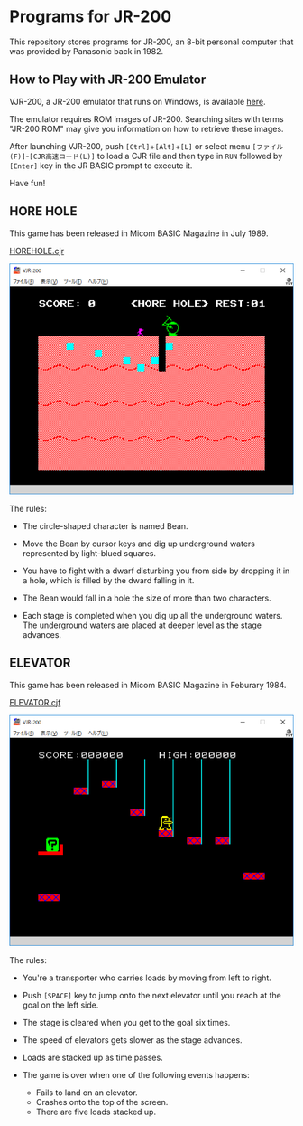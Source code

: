 # Programs for JR-200

This repository stores programs for JR-200,
an 8-bit personal computer that was provided by Panasonic back in 1982.

## How to Play with JR-200 Emulator

VJR-200, a JR-200 emulator that runs on Windows, is available
[here](http://www.geocities.jp/find_jr200/index.html).

The emulator requires ROM images of JR-200. Searching sites with terms "JR-200 ROM"
may give you information on how to retrieve these images.

After launching VJR-200, push `[Ctrl]`+`[Alt]`+`[L]` or select menu `[ファイル(F)]`-`[CJR高速ロード(L)]` to
load a CJR file and then type in `RUN` followed by `[Enter]` key in the JR BASIC prompt to execute it.

Have fun!


## HORE HOLE

This game has been released in Micom BASIC Magazine in July 1989.

[HOREHOLE.cjr](../../raw/master/HOREHOLE.cjr)

![HORE HOLE main](image/HOREHOLE.png)

The rules:

- The circle-shaped character is named Bean.

- Move the Bean by cursor keys and dig up underground waters represented by light-blued squares.

- You have to fight with a dwarf disturbing you from side by dropping it in a hole,
  which is filled by the dward falling in it.

- The Bean would fall in a hole the size of more than two characters.

- Each stage is completed when you dig up all the underground waters.
  The underground waters are placed at deeper level as the stage advances.


## ELEVATOR

This game has been released in Micom BASIC Magazine in Feburary 1984.

[ELEVATOR.cjf](../../raw/master/ELEVATOR.cjr)

![ELEVATOR main](image/ELEVATOR.png)

The rules:

- You're a transporter who carries loads by moving from left to right.

- Push `[SPACE]` key to jump onto the next elevator until you reach at the goal on the left side.

- The stage is cleared when you get to the goal six times.

- The speed of elevators gets slower as the stage advances.

- Loads are stacked up as time passes.

- The game is over when one of the following events happens:

  - Fails to land on an elevator.
  - Crashes onto the top of the screen.
  - There are five loads stacked up.
